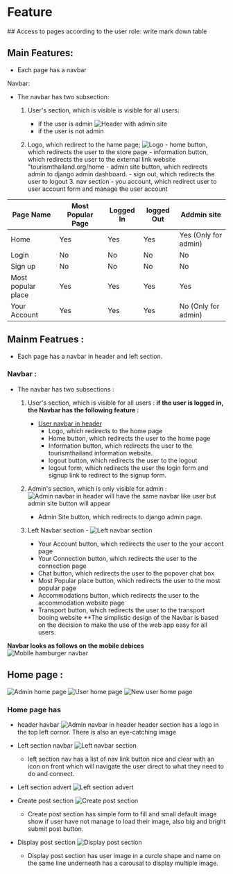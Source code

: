 # Feature
## Access to pages according to the user role:
write mark down table



## Main Features:
  - Each page has a navbar 

  Navbar: 
  
- The navbar has two subsection:
     1. User's section, which is visible is visible for all users:
        - if the user is admin 
        ![Header with admin site](documentation/header-with-admin-site.png)
        - if the user is not admin
        ![]()

     2. Logo, which redirect to the hame page;
      ![Logo](documentation/logo-in-header.png)
      - home button, which redirects the user to the store page
      - information button, which redirects the user to the external link website "tourismthailand.org/home
      - admin site button, which redirects admin to django admin dashboard.
      - sign out, which redirects the user to logout 
      3. nav section 
      - you account, which redirect user to user account form and manage the user account
      
| Page Name | Most Popular Page | Logged In | logged Out | Addmin site | 
| --------- | ----------------- | --------- | ---------- | ----------- |
| Home      | Yes               | Yes       | Yes        | Yes (Only for admin)       |
| Login     | No              | No       | No        | No         | 
| Sign up   | No               | No       | No        | No         |   
| Most popular place      | Yes               | Yes       | Yes        | Yes         | 
| Your Account      | Yes               | Yes       | Yes        | No (Only for admin)        | 


## Mainm Featrues :
  - Each page has a navbar in header and left section.
  ### Navbar : 
  - The navbar has two subsections :
     1. User's section, which is visible for all users :
       **if the user is logged in, the Navbar has the following feature :**
         - [User navbar in header](documentation/user-navbar-in-header.png)
            - Logo, which redirects to the home page
            - Home button, which redirects the user to the home page
            - Information button, which redirects the user to the tourismthailand information website.
            - logout button, which redirects the user to the logout
            - logout form, which redirects the user the login form and signup link to redirect to the signup form.
       ![]()

      2. Admin's section, which is only visible for admin :
       ![Admin navbar in header](documentation/admin-navbar-in-header.png)
            will have the same navbar like user but admin site button will appear
            - Admin Site button, which redirects to django admin page. 

      3. Left Navbar section 
        - ![Left navbar section](documentation/left-navbar-section.png)
          - Your Account button, which redirects the user to the your accont page
          - Your Connection button, which redirects the user to the connection page
          - Chat button, which redirects the user to the popover chat box
          - Most Popular place button, which redirects the user to the most popular page
          - Accommodations button, which redirects the user to the accommodation website page
          - Transport button, which redirects the user to the transport booing website
**The simplistic design of the Navbar is based on the decision to make the use of the web app easy for all users.

**Navbar looks as follows on the mobile debices**
![Mobile hamburger navbar](documentation/mobile-hamburger-navbar.png)

## Home page :
![Admin home page](documentation/admin-home-page.png)
![User home page](documentation/user-home-page.png)
![New user home page](documentation/new-user-home-page.png)
  ### Home page has 
   - header havbar
  ![Admin navbar in header](documentation/admin-navbar-in-header.png)
  header section has a logo in the top left cornor. There is also an eye-catching image 

   - Left section navbar
  ![Left navbar section](documentation/left-section-navbar.png)
     - left section nav has a list of nav link button nice and clear with an icon on front which will navigate the user direct to what they need to do and connect. 
   - Left section advert
  ![Left section advert](documentation/left-section-advert.png)

   - Create post section
  ![Create post section](images/create-post-section.png)
     - Create post section has simple form to fill and small default image show if user have not manage to load their image, also big and bright submit post button.

   - Display post section
  ![Display post section](documentation/display-post-section.png)
     - Display post section has user image in a curcle shape and name on the same line underneath has a carousal to display multiple image.
  


![]()
![]()
![]()
![]()
![]()
![]()
![]()
![]()
![]()
